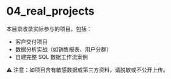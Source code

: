 # 04_real_projects

本目录收录实际参与的项目，包括：

- 客户交付项目
- 数据分析实战（如销售报表、用户分群）
- 自建完整 SQL 数据工作流案例

⚠️ 注意：如项目含有敏感数据或第三方资料，请脱敏或不公开上传。

